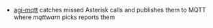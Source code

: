 
* [agi-mqtt](https://github.com/zeha/agi-mqtt) catches missed Asterisk calls and publishes them to MQTT where _mqttwarn_ picks reports them